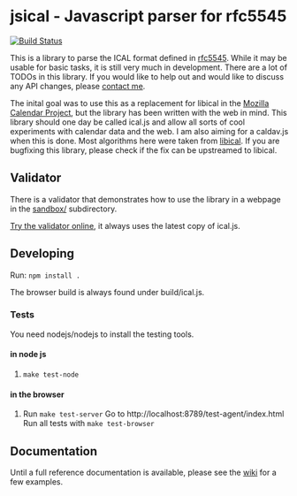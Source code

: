 # jsical - Javascript parser for rfc5545

[![Build Status](https://secure.travis-ci.org/mozilla-comm/ical.js.png?branch=master)](http://travis-ci.org/mozilla-comm/ical.js)

This is a library to parse the ICAL format defined in [rfc5545](http://tools.ietf.org/html/rfc5545). While it may be usable for basic tasks, it is still very much in development. There are a lot of TODOs in this library. If you would like to help out and would like to discuss any API changes, please [contact me](mailto:mozilla@kewis.ch).

The inital goal was to use this as a replacement for libical in the [Mozilla Calendar Project](http://www.mozilla.org/projects/calendar/), but the library has been written with the web in mind. This library should one day be called ical.js and allow all sorts of cool experiments with calendar data and the web. I am also aiming for a caldav.js when this is done. Most algorithms here were taken from [libical](http://sourceforge.net/projects/freeassociation/). If you are bugfixing this library, please check if the fix can be upstreamed to libical.


## Validator 

There is a validator that demonstrates how to use the library in a webpage in the [sandbox/](https://github.com/mozilla-comm/ical.js/tree/master/sandbox) subdirectory.

[Try the validator online](http://mozilla-comm.github.com/ical.js/validator.html), it always uses the latest copy of ical.js.

## Developing

Run: `npm install .`

The browser build is always found under build/ical.js. 

### Tests

You need nodejs/nodejs to install the testing tools.

#### in node js

1. `make test-node`

#### in the browser

1.  Run `make test-server`
    Go to http://localhost:8789/test-agent/index.html
    Run all tests with `make test-browser`

## Documentation

Until a full reference documentation is available, please see the
[wiki](https://github.com/mozilla-comm/ical.js/wiki) for a few examples.
